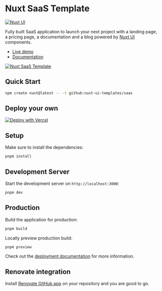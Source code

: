 # Nuxt SaaS Template

[![Nuxt UI](https://img.shields.io/badge/Made%20with-Nuxt%20UI-00DC82?logo=nuxt&labelColor=020420)](https://ui.nuxt.com)

Fully built SaaS application to launch your next project with a landing page, a pricing page, a documentation and a blog powered by [Nuxt UI](https://ui.nuxt.com) components.

- [Live demo](https://saas-template.nuxt.dev/)
- [Documentation](https://ui.nuxt.com/docs/getting-started/installation/nuxt)

<a href="https://saas-template.nuxt.dev/" target="_blank">
  <picture>
    <source media="(prefers-color-scheme: dark)" srcset="https://ui.nuxt.com/assets/templates/nuxt/saas-dark.png">
    <source media="(prefers-color-scheme: light)" srcset="https://ui.nuxt.com/assets/templates/nuxt/saas-light.png">
    <img alt="Nuxt SaaS Template" src="https://ui.nuxt.com/assets/templates/nuxt/saas-light.png">
  </picture>
</a>

## Quick Start

```bash [Terminal]
npm create nuxt@latest -- -t github:nuxt-ui-templates/saas
```

## Deploy your own

[![Deploy with Vercel](https://vercel.com/button)](https://vercel.com/new/clone?repository-name=saas&repository-url=https%3A%2F%2Fgithub.com%2Fnuxt-ui-templates%2Fsaas&demo-image=https%3A%2F%2Fui.nuxt.com%2Fassets%2Ftemplates%2Fnuxt%2Fsaas-dark.png&demo-url=https%3A%2F%2Fsaas-template.nuxt.dev%2F&demo-title=Nuxt%20SaaS%20Template&demo-description=A%20SaaS%20template%20with%20landing%2C%20pricing%2C%20docs%20and%20blog%20powered%20by%20Nuxt%20Content.)

## Setup

Make sure to install the dependencies:

```bash
pnpm install
```

## Development Server

Start the development server on `http://localhost:3000`:

```bash
pnpm dev
```

## Production

Build the application for production:

```bash
pnpm build
```

Locally preview production build:

```bash
pnpm preview
```

Check out the [deployment documentation](https://nuxt.com/docs/getting-started/deployment) for more information.

## Renovate integration

Install [Renovate GitHub app](https://github.com/apps/renovate/installations/select_target) on your repository and you are good to go.
